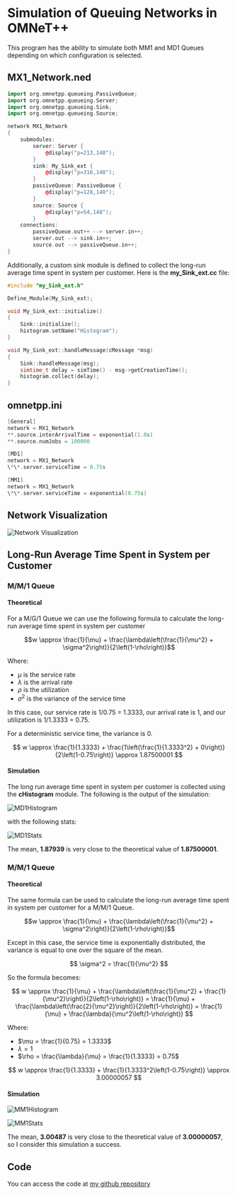 # Simulation of Queuing Networks in OMNeT++

This program has the ability to simulate both MM1 and MD1 Queues depending on which configuration is selected.

## MX1_Network.ned

```cpp
import org.omnetpp.queueing.PassiveQueue;
import org.omnetpp.queueing.Server;
import org.omnetpp.queueing.Sink;
import org.omnetpp.queueing.Source;

network MX1_Network
{
    submodules:
        server: Server {
            @display("p=213,148");
        }
        sink: My_Sink_ext {
            @display("p=316,148");
        }
        passiveQueue: PassiveQueue {
            @display("p=128,148");
        }
        source: Source {
            @display("p=54,148");
        }
    connections:
        passiveQueue.out++ --> server.in++;
        server.out --> sink.in++;
        source.out --> passiveQueue.in++;
}
```

Additionally, a custom sink module is defined to collect the long-run average time spent in system per customer. Here is the **my_Sink_ext.cc** file:

```cpp
#include "my_Sink_ext.h"

Define_Module(My_Sink_ext);

void My_Sink_ext::initialize()
{
    Sink::initialize();
    histogram.setName("Histogram");
}

void My_Sink_ext::handleMessage(cMessage *msg)
{
    Sink::handleMessage(msg);
    simtime_t delay = simTime() - msg->getCreationTime();
    histogram.collect(delay);
}
```

## omnetpp.ini

```cpp
[General]
network = MX1_Network
**.source.interArrivalTime = exponential(1.0s)
**.source.numJobs = 100000

[MD1]
network = MX1_Network
\*\*.server.serviceTime = 0.75s

[MM1]
network = MX1_Network
\*\*.server.serviceTime = exponential(0.75s)
```

## Network Visualization

![Network Visualization](Media/Structure.png)

## Long-Run Average Time Spent in System per Customer

### M/M/1 Queue

#### Theoretical

For a M/G/1 Queue we can use the following formula to calculate the long-run average time spent in system per customer

$$w \approx \frac{1}{\mu} + \frac{\lambda\left(\frac{1}{\mu^2} + \sigma^2\right)}{2\left(1-\rho\right)}$$

Where:

- $\mu$ is the service rate
- $\lambda$ is the arrival rate
- $\rho$ is the utilization
- $\sigma^2$ is the variance of the service time

In this case, our service rate is 1/0.75 = 1.3333, our arrival rate is 1, and our utilization is 1/1.3333 = 0.75.

For a deterministic service time, the variance is 0.

$$
w \approx \frac{1}{1.3333} + \frac{1\left(\frac{1}{1.3333^2} + 0\right)}{2\left(1-0.75\right)} \approx 1.87500001
$$

#### Simulation

The long run average time spent in system per customer is collected using the **cHistogram** module. The following is the output of the simulation:

![MD1Histogram](Media/MD1_Histogram.png)

with the following stats:

![MD1Stats](Media/MD1_Stats.png)

The mean, **1.87939** is very close to the theoretical value of **1.87500001**.

### M/M/1 Queue

#### Theoretical

The same formula can be used to calculate the long-run average time spent in system per customer for a M/M/1 Queue.

$$w \approx \frac{1}{\mu} + \frac{\lambda\left(\frac{1}{\mu^2} + \sigma^2\right)}{2\left(1-\rho\right)}$$

Except in this case, the service time is exponentially distributed, the variance is equal to one over the square of the mean.

$$
\sigma^2 = \frac{1}{\mu^2}
$$

So the formula becomes:

$$
w \approx \frac{1}{\mu} + \frac{\lambda\left(\frac{1}{\mu^2} + \frac{1}{\mu^2}\right)}{2\left(1-\rho\right)} = \frac{1}{\mu} + \frac{\lambda\left(\frac{2}{\mu^2}\right)}{2\left(1-\rho\right)} = \frac{1}{\mu} + \frac{\lambda}{\mu^2\left(1-\rho\right)}
$$

Where:

- $\mu = \frac{1}{0.75} = 1.3333$
- $\lambda = 1$
- $\rho = \frac{\lambda}{\mu} = \frac{1}{1.3333} = 0.75$

$$
w \approx \frac{1}{1.3333} + \frac{1}{1.3333^2\left(1-0.75\right)} \approx 3.00000057
$$

#### Simulation

![MM1Histogram](Media/MM1_Histogram.png)

![MM1Stats](Media/MM1_Stats.png)

The mean, **3.00487** is very close to the theoretical value of **3.00000057**, so I consider this simulation a success.

## Code

You can access the code at [my github repository](https://github.com/mattraghu/Spring2023/tree/master/CPE345/MM1)
